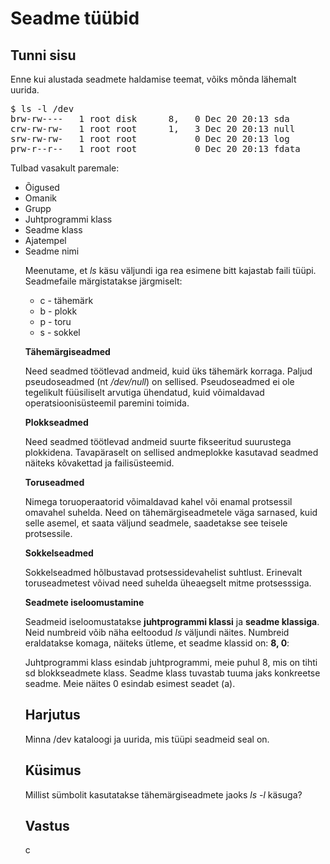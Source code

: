 # Seadme tüübid

## Tunni sisu

Enne kui alustada seadmete haldamise teemat, võiks mõnda lähemalt uurida.

<pre>$ ls -l /dev
brw-rw----   1 root disk      8,   0 Dec 20 20:13 sda
crw-rw-rw-   1 root root      1,   3 Dec 20 20:13 null
srw-rw-rw-   1 root root           0 Dec 20 20:13 log
prw-r--r--   1 root root           0 Dec 20 20:13 fdata
</pre>

Tulbad vasakult paremale:

<ul>
<li>Õigused</li>
<li>Omanik</li>
<li>Grupp</li>
<li>Juhtprogrammi klass</li>
<li>Seadme klass</li>
<li>Ajatempel</li>
<li>Seadme nimi</li>

Meenutame, et *ls* käsu väljundi iga rea esimene bitt kajastab faili tüüpi. Seadmefaile märgistatakse järgmiselt:

<ul>
<li>c - tähemärk</li>
<li>b - plokk</li>
<li>p - toru</li>
<li>s - sokkel</li>
</ul>

<b>Tähemärgiseadmed</b>

Need seadmed töötlevad andmeid, kuid üks tähemärk korraga. Paljud pseudoseadmed (nt */dev/null*) on sellised. Pseudoseadmed ei ole tegelikult füüsiliselt arvutiga ühendatud, kuid võimaldavad operatsioonisüsteemil paremini toimida.

<b>Plokkseadmed</b>

Need seadmed töötlevad andmeid suurte fikseeritud suurustega plokkidena. Tavapäraselt on sellised andmeplokke kasutavad seadmed näiteks kõvakettad ja failisüsteemid.

<b>Toruseadmed</b>

Nimega toruoperaatorid võimaldavad kahel või enamal protsessil omavahel suhelda. Need on tähemärgiseadmetele väga sarnased, kuid selle asemel, et saata väljund seadmele, saadetakse see teisele protsessile.

<b>Sokkelseadmed</b>

Sokkelseadmed hõlbustavad protsessidevahelist suhtlust. Erinevalt toruseadmetest võivad need suhelda üheaegselt mitme protsesssiga.

<b>Seadmete iseloomustamine</b>

Seadmeid iseloomustatakse <b>juhtprogrammi klassi</b> ja <b>seadme klassiga</b>. Neid numbreid võib näha eeltoodud *ls* väljundi näites. Numbreid eraldatakse komaga, näiteks ütleme, et seadme klassid on: <b>8, 0</b>:

Juhtprogrammi klass esindab juhtprogrammi, meie puhul 8, mis on tihti sd blokkseadmete klass. Seadme klass tuvastab tuuma jaks konkreetse seadme. Meie näites 0 esindab esimest seadet (a).

## Harjutus

Minna /dev kataloogi ja uurida, mis tüüpi seadmeid seal on.

## Küsimus

Millist sümbolit kasutatakse tähemärgiseadmete jaoks *ls -l* käsuga?

## Vastus

c
